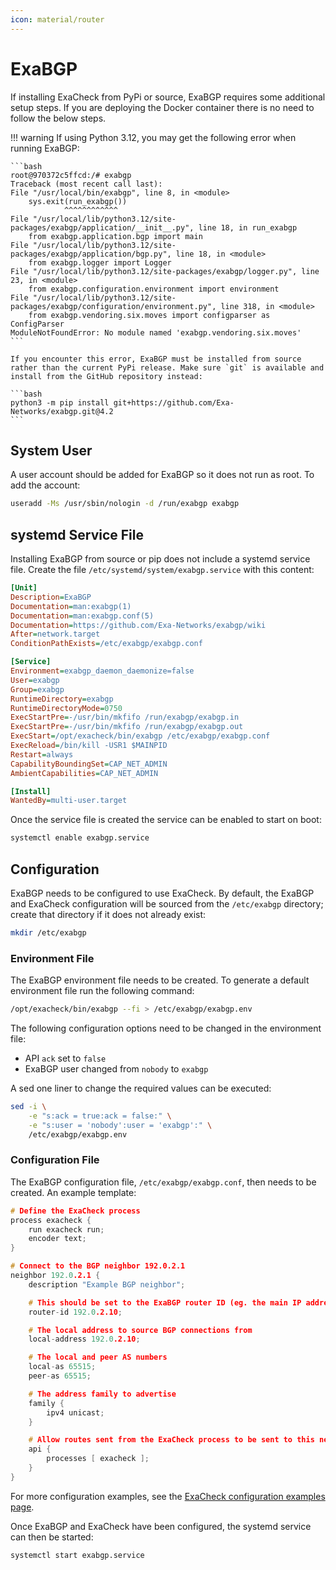 ```yaml
---
icon: material/router
---
```


# ExaBGP

If installing ExaCheck from PyPi or source, ExaBGP requires some additional setup steps. If you are deploying the Docker container there is no need to follow the below steps.

!!! warning
    If using Python 3.12, you may get the following error when running ExaBGP:

    ```bash
    root@970372c5ffcd:/# exabgp
    Traceback (most recent call last):
    File "/usr/local/bin/exabgp", line 8, in <module>
        sys.exit(run_exabgp())
                ^^^^^^^^^^^^
    File "/usr/local/lib/python3.12/site-packages/exabgp/application/__init__.py", line 18, in run_exabgp
        from exabgp.application.bgp import main
    File "/usr/local/lib/python3.12/site-packages/exabgp/application/bgp.py", line 18, in <module>
        from exabgp.logger import Logger
    File "/usr/local/lib/python3.12/site-packages/exabgp/logger.py", line 23, in <module>
        from exabgp.configuration.environment import environment
    File "/usr/local/lib/python3.12/site-packages/exabgp/configuration/environment.py", line 318, in <module>
        from exabgp.vendoring.six.moves import configparser as ConfigParser
    ModuleNotFoundError: No module named 'exabgp.vendoring.six.moves'
    ```

    If you encounter this error, ExaBGP must be installed from source rather than the current PyPi release. Make sure `git` is available and install from the GitHub repository instead:

    ```bash
    python3 -m pip install git+https://github.com/Exa-Networks/exabgp.git@4.2
    ```

## System User

A user account should be added for ExaBGP so it does not run as root. To add the account:

```bash
useradd -Ms /usr/sbin/nologin -d /run/exabgp exabgp
```

## systemd Service File

Installing ExaBGP from source or pip does not include a systemd service file. Create the file `/etc/systemd/system/exabgp.service` with this content:

```ini
[Unit]
Description=ExaBGP
Documentation=man:exabgp(1)
Documentation=man:exabgp.conf(5)
Documentation=https://github.com/Exa-Networks/exabgp/wiki
After=network.target
ConditionPathExists=/etc/exabgp/exabgp.conf

[Service]
Environment=exabgp_daemon_daemonize=false
User=exabgp
Group=exabgp
RuntimeDirectory=exabgp
RuntimeDirectoryMode=0750
ExecStartPre=-/usr/bin/mkfifo /run/exabgp/exabgp.in
ExecStartPre=-/usr/bin/mkfifo /run/exabgp/exabgp.out
ExecStart=/opt/exacheck/bin/exabgp /etc/exabgp/exabgp.conf
ExecReload=/bin/kill -USR1 $MAINPID
Restart=always
CapabilityBoundingSet=CAP_NET_ADMIN
AmbientCapabilities=CAP_NET_ADMIN

[Install]
WantedBy=multi-user.target
```

Once the service file is created the service can be enabled to start on boot:

```bash
systemctl enable exabgp.service
```

## Configuration

ExaBGP needs to be configured to use ExaCheck. By default, the ExaBGP and ExaCheck configuration will be sourced from the `/etc/exabgp` directory; create that directory if it does not already exist:

```bash
mkdir /etc/exabgp
```

### Environment File

The ExaBGP environment file needs to be created. To generate a default environment file run the following command:

```bash
/opt/exacheck/bin/exabgp --fi > /etc/exabgp/exabgp.env
```

The following configuration options need to be changed in the environment file:

- API `ack` set to `false`
- ExaBGP user changed from `nobody` to `exabgp`

A sed one liner to change the required values can be executed:

```bash
sed -i \
    -e "s:ack = true:ack = false:" \
    -e "s:user = 'nobody':user = 'exabgp':" \
    /etc/exabgp/exabgp.env
```

### Configuration File

The ExaBGP configuration file, `/etc/exabgp/exabgp.conf`, then needs to be created. An example template:

```c
# Define the ExaCheck process
process exacheck {
    run exacheck run;
    encoder text;
}

# Connect to the BGP neighbor 192.0.2.1
neighbor 192.0.2.1 {
    description "Example BGP neighbor";

    # This should be set to the ExaBGP router ID (eg. the main IP address of this server)
    router-id 192.0.2.10;

    # The local address to source BGP connections from
    local-address 192.0.2.10;

    # The local and peer AS numbers
    local-as 65515;
    peer-as 65515;

    # The address family to advertise
    family {
        ipv4 unicast;
    }

    # Allow routes sent from the ExaCheck process to be sent to this neighbor
    api {
        processes [ exacheck ];
    }
}
```

For more configuration examples, see the [ExaCheck configuration examples page][ExaCheck Examples].

Once ExaBGP and ExaCheck have been configured, the systemd service can then be started:

```bash
systemctl start exabgp.service
```

[ExaCheck Examples]: examples.md
